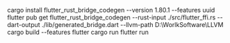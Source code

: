 cargo install flutter_rust_bridge_codegen --version 1.80.1 --features uuid
flutter pub get
flutter_rust_bridge_codegen --rust-input ./src/flutter_ffi.rs --dart-output ./lib/generated_bridge.dart --llvm-path D:\WorlkSoftware\LLVM
cargo build --features flutter
cargo run 
flutter run